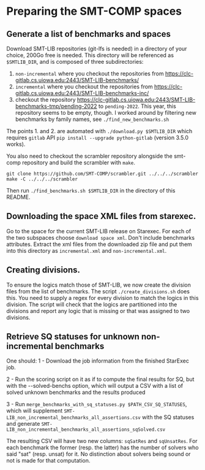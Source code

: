 # Preparing the SMT-COMP spaces

## Generate a list of benchmarks and spaces

Download SMT-LIB repositories (git-lfs is needed) in a directory of your choice,
200Go free is needed. This directory will be referenced as `$SMTLIB_DIR`, and is
composed of three subdirectories:

1. `non-incremental` where you checkout the repositories from
    https://clc-gitlab.cs.uiowa.edu:2443/SMT-LIB-benchmarks/
2. `incremental` where you checkout the repositories from
    https://clc-gitlab.cs.uiowa.edu:2443/SMT-LIB-benchmarks-inc/
3. checkout the repository
    https://clc-gitlab.cs.uiowa.edu:2443/SMT-LIB-benchmarks-tmp/pending-2022
   to `pending-2022`. This year, this repository seems to be empty, though.
   I worked around by filtering new benchmarks by family names,
   see `./find_new_benchmarks.sh`

The points 1. and 2. are automated with `./download.py $SMTLIB_DIR`
which requires `gitlab` API `pip install --upgrade python-gitlab` (version 3.5.0
works).

You also need to checkout the scrambler repository alongside the
smt-comp repository and build the scrambler with `make`.

```
git clone https://github.com/SMT-COMP/scrambler.git ../../../scrambler
make -C ../../../scrambler
```

Then run `./find_benchmarks.sh $SMTLIB_DIR` in the directory of this README.

## Downloading the space XML files from starexec.

Go to the space for the current SMT-LIB release on Starexec.  For each
of the two subspaces choose `download space xml`.  Don't include benchmarks
attributes.  Extract the xml files from the downloaded zip file and put
them into this directory as `incremental.xml` and
`non-incremental.xml`.

## Creating divisions.

To ensure the logics match those of SMT-LIB, we now create the division
files from the list of benchmarks.  The script `./create_divisions.sh`
does this.  You need to supply a regex for every division to match the
logics in this division.  The script will check that the logics are
partitioned into the divisions and report any logic that is missing or
that was assigned to two divisions.

## Retrieve SQ statuses for unknown non-incremental benchmarks

One should:
1 - Download the job information from the finished StarExec job.

2 - Run the scoring script on it as if to compute the final results for SQ, but
    with the --solved-benchs option, which will output a CSV with a list of
    solved unknown benchmarks and the results produced

3 - Run `merge_benchmarks_with_sq_statuses.py $PATH_CSV_SQ_STATUSES`, which will
    supplement `SMT-LIB_non_incremental_benchmarks_all_assertions.csv` with the
    SQ statuses and generate
    `SMT-LIB_non_incremental_benchmarks_all_assertions_sqSolved.csv`

The resulting CSV will have two new columns: `sqSatRes` and `sqUnsatRes`. For
each benchmark the former (resp. the latter) has the number of solvers who said
"sat" (resp. unsat) for it. No distinction about solvers being sound or not is
made for that computation.
